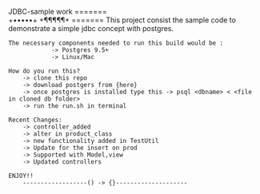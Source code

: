 JDBC-sample work
	=======		    	
	+•••••+
	+¶¶¶¶¶+
	=======
	This project consist the sample code to demonstrate a simple jdbc concept with postgres.
	
	The necessary components needed to run this build would be :
				-> Postgres 9.5+
				-> Linux/Mac
	
	How do you run this?
		-> clone this repo
		-> download postgers from {here}
		-> once postgres is installed type this -> psql <dbname> < <file in cloned db folder>
		-> run the run.sh in terminal
		
	Recent Changes:
		-> controller_added
		-> alter in product_class
		-> new functionality added in TestUtil
		-> Update for the insert on prod
		-> Supported with Model,view
		-> Updated controllers

	ENJOY!!
		------------------() -> {}--------------------